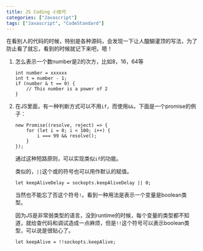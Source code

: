 ```yaml
---
title: JS Coding 小技巧
categories: ["Javascript"]
tags: ["Javascript", "CodeStandard"]
---
```


在看别人的代码的时候，特别是各种源码，会发现一下让人醍醐灌顶的写法，为了防止看了就忘，看到的时候就记下来吧，嗯！

1. 怎么表示一个数number是2的次方，比如8，16，64等

   ```
   int number = xxxxxx
   int t = number - 1;
   if (number & t == 0) {
       // This number is a power of 2
   }
   ```

2. 在JS里面，有一种判断方式可以不用`if`，而使用`&&`，下面是一个promise的例子：

   ```
   new Promise((resolve, reject) => {
       for (let i = 0; i < 100; i++) {
           i === 99 && resolve();
       }
   });
   ```

   通过这种短路原则，可以实现类似`if`的功能。

   类似的，`||`这个或的符号也可以用作默认的赋值。

   ```
   let keepAliveDelay = sockopts.keepAliveDelay || 0;
   ```

   当然也不能忘了否这个符号`!`。看到一种用法是表示一个变量是boolean类型。

   因为JS是非常弱类型的语言，没到runtime的时候，每个变量的类型都不知道，就给查代码和调试造成一点麻烦，但是`!!`这个符号可以表示boolean类型，可以说是很贴心了。

   ```
   let keepAlive = !!sockopts.keepAlive;
   ```